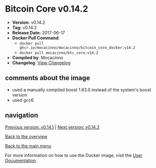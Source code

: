 # Bitcoin Core v0.14.2

- **Version:** v0.14.2
- **Tag:** v0.14.2
- **Release Date:** 2017-06-17
- **Docker Pull Command**:
  - `docker pull ghcr.io/mocacinno/mocacinno/bitcoin_core_docker:v14.2`
  - `docker pull mocacinno/btc_core:v14.2`
- **Compiled by**: Mocacinno
- **Changelog**: [View Changelog](https://github.com/bitcoin/bitcoin/blob/v0.14.2/doc/release-notes.md)

## comments about the image

- used a manually compiled boost 1.63.0 instead of the system's boost version
- used gcc6

## navigation

[Previous version: v0.14.1](./v14.1.md) | [Next version: v0.14.3](./v14.3.md)

[Back to the overview](./Readme.md)

[Back to the main menu](../Readme.md)

For more information on how to use the Docker image, visit the [User Documentation](../userdocs/Readme.md).

<!-- Google tag (gtag.js) -->
<script async src="https://www.googletagmanager.com/gtag/js?id=G-BPC6NC6FF9"></script>
<script>
  window.dataLayer = window.dataLayer || [];
  function gtag(){dataLayer.push(arguments);}
  gtag('js', new Date());

  gtag('config', 'G-BPC6NC6FF9');
</script>
